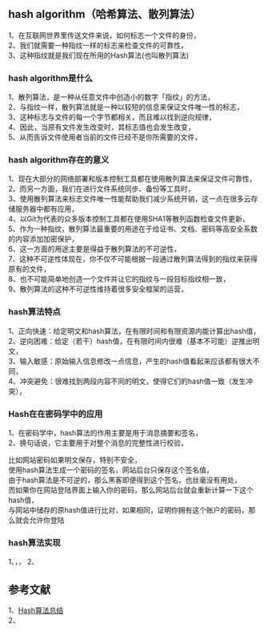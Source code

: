 
## hash algorithm（哈希算法、散列算法）
1、在互联网世界里传送文件来说，如何标志一个文件的身份，      
2、我们就需要一种指纹一样的标志来检查文件的可靠性，       
3、这种指纹就是我们现在所用的Hash算法(也叫散列算法)      

### hash algorithm是什么
1、散列算法，是一种从任意文件中创造小的数字「指纹」的方法，        
2、与指纹一样，散列算法就是一种以较短的信息来保证文件唯一性的标志，    
3、这种标志与文件的每一个字节都相关，而且难以找到逆向规律，    
4、因此，当原有文件发生改变时，其标志值也会发生改变，    
5、从而告诉文件使用者当前的文件已经不是你所需要的文件，  

### hash algorithm存在的意义
1、现在大部分的网络部署和版本控制工具都在使用散列算法来保证文件可靠性，      
2、而另一方面，我们在进行文件系统同步、备份等工具时，   
3、使用散列算法来标志文件唯一性能帮助我们减少系统开销，这一点在很多云存储服务器中都有应用，   
4、以Git为代表的众多版本控制工具都在使用SHA1等散列函数检查文件更新，         
5、作为一种指纹，散列算法最重要的用途在于给证书、文档、密码等高安全系数的内容添加加密保护，  
6、这一方面的用途主要是得益于散列算法的不可逆性，    
7、这种不可逆性体现在，你不仅不可能根据一段通过散列算法得到的指纹来获得原有的文件，      
8、也不可能简单地创造一个文件并让它的指纹与一段目标指纹相一致，      
9、散列算法的这种不可逆性维持着很多安全框架的运营，   

### hash算法特点
1、正向快速：给定明文和hash算法，在有限时间和有限资源内能计算出hash值，    
2、逆向困难：给定（若干）hash值，在有限时间内很难（基本不可能）逆推出明文，    
3、输入敏感：原始输入信息修改一点信息，产生的hash值看起来应该都有很大不同，   
4、冲突避免：很难找到两段内容不同的明文，使得它们的hash值一致（发生冲突），

### Hash在在密码学中的应用
1、在密码学中，hash算法的作用主要是用于消息摘要和签名，   
2、换句话说，它主要用于对整个消息的完整性进行校验，   

比如网站密码如果明文保存，特别不安全，   
使用hash算法生成一个密码的签名，网站后台只保存这个签名值，      
由于hash算法是不可逆的，那么黑客即便得到这个签名，也丝毫没有用处，    
而如果你在网站登陆界面上输入你的密码，那么网站后台就会重新计算一下这个hash值，        
与网站中储存的原hash值进行比对，如果相同，证明你拥有这个账户的密码，那么就会允许你登陆        

### hash算法实现
1、，，
2、



## 参考文献  
1、[Hash算法总结](https://blog.csdn.net/asdzheng/article/details/70226007)       
2、




